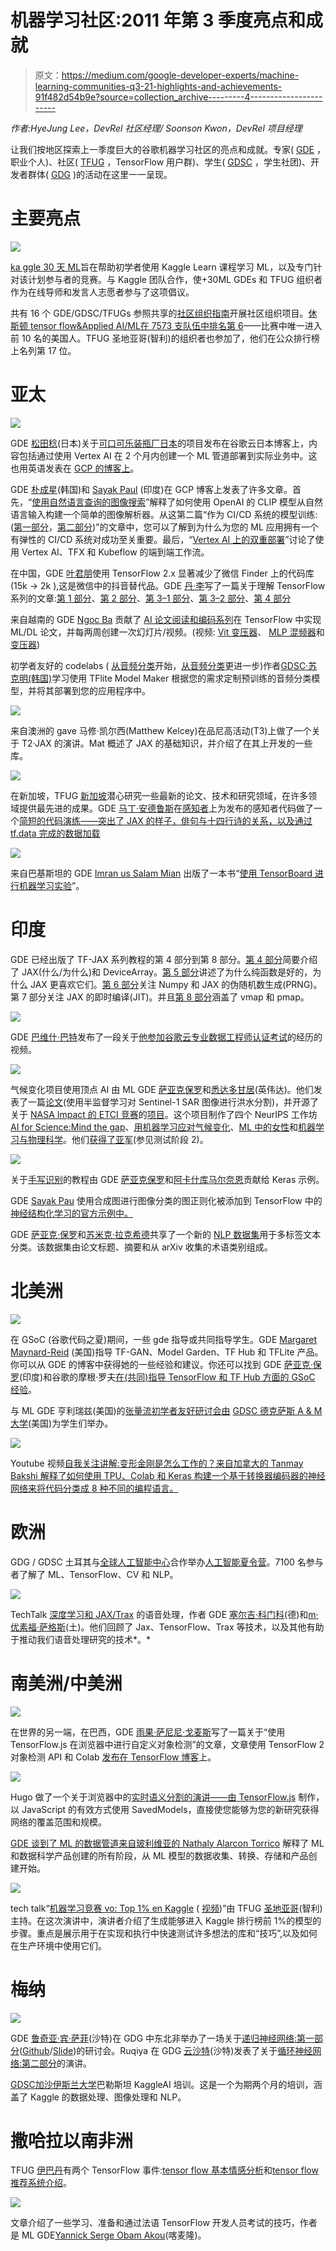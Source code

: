 # 机器学习社区:2011 年第 3 季度亮点和成就

> 原文：<https://medium.com/google-developer-experts/machine-learning-communities-q3-21-highlights-and-achievements-91f482d54b9e?source=collection_archive---------4----------------------->

*作者:HyeJung Lee，DevRel 社区经理/ Soonson Kwon，DevRel 项目经理*

让我们按地区探索上一季度巨大的谷歌机器学习社区的亮点和成就。专家( [GDE](https://developers.google.com/community/experts) ，职业个人)、社区( [TFUG](https://www.tensorflow.org/community/groups) ，TensorFlow 用户群)、学生( [GDSC](https://developers.google.com/community/gdsc/leads) ，学生社团)、开发者群体( [GDG](https://developers.google.com/community/gdg/organizers) )的活动在这里一一呈现。

# 主要亮点

![](img/38cc5ab63ae6e38d86067c92859e8155.png)

[ka ggle 30 天 ML](https://www.kaggle.com/thirty-days-of-ml)旨在帮助初学者使用 Kaggle Learn 课程学习 ML，以及专门针对该计划参与者的竞赛。与 Kaggle 团队合作，使+30ML GDEs 和 TFUG 组织者作为在线导师和发言人志愿者参与了这项倡议。

共有 16 个 GDE/GDSC/TFUGs 参照共享的[社区组织指南](https://docs.google.com/presentation/d/1cuDClGgxXBgFl9Y_g_ris5XhSVIbDKmAwQ7185qttxg/edit?resourcekey=0-bm_lSAGroM5Y2vAnj2AAhg#slide=id.p)开展社区组织项目。[休斯顿 tensor flow&Applied AI/ML](https://www.hccug.org/user-groups/houston-tensorflow-user-group)[在 7573 支队伍中排名第 6](https://www.linkedin.com/pulse/first-global-aiml-competition-placed-6th-out-7573-teams-moreign/)——比赛中唯一进入前 10 名的美国人。TFUG 圣地亚哥(智利)的组织者也参加了，他们在公众排行榜上名列第 17 位。

# 亚太

![](img/1fa3c534588f7466cfbdc2b4262a91d5.png)

GDE [松田稔](https://developers.google.com/community/experts/directory/profile/profile-minori-matsuda)(日本)关于[可口可乐装瓶厂日本](https://cloud.google.com/blog/ja/topics/customers/coca-cola-bottlers-japan)的项目发布在谷歌云日本博客上，内容包括通过使用 Vertex AI 在 2 个月内创建一个 ML 管道部署到实际业务中。这也用英语发表在 [GCP 的博客上](https://cloud.google.com/blog/topics/developers-practitioners/coca-cola-bottlers-japan-collects-insights-700000-vending-machines-vertex-ai)。

GDE [朴成星](https://developers.google.com/community/experts/directory/profile/profile-chansung-park)(韩国)和 [Sayak Paul](https://developers.google.com/community/experts/directory/profile/profile-sayak-paul) (印度)在 GCP 博客上发表了许多文章。首先，“[使用自然语言查询的图像搜索](https://cloud.google.com/blog/topics/developers-practitioners/image-search-natural-language-queries)”解释了如何使用 OpenAI 的 CLIP 模型从自然语言输入构建一个简单的图像解析器。从这第二篇“作为 CI/CD 系统的模型训练:([第一部分](https://cloud.google.com/blog/topics/developers-practitioners/model-training-cicd-system-part-i)，[第二部分](https://cloud.google.com/blog/topics/developers-practitioners/model-training-cicd-system-part-ii))”的文章中，您可以了解到为什么为您的 ML 应用拥有一个有弹性的 CI/CD 系统对成功至关重要。最后，“[Vertex AI 上的双重部署](https://cloud.google.com/blog/topics/developers-practitioners/dual-deployments-vertex-ai)”讨论了使用 Vertex AI、TFX 和 Kubeflow 的端到端工作流。

在中国，GDE [叶君朋](https://developers.google.com/community/experts/directory/profile/profile-junpeng-ye)使用 TensorFlow 2.x 显著减少了微信 Finder 上的代码库(15k → 2k ),这是微信中的抖音替代品。GDE [丹·李](https://developers.google.com/community/experts/directory/profile/profile-dan-lee)写了一篇关于理解 TensorFlow 系列的文章:[第 1 部分](/@Adline125/understanding-tensorflow-series-979e71cc5562)、[第 2 部分](/@Adline125/understanding-tensorflow-fcc431891d08)、[第 3–1 部分](/@Adline125/understanding-tensorflow-ce18f0e1bbbc)、[第 3–2 部分](/@Adline125/understanding-tensorflow-2c6496b71368)、[第 4 部分](/@Adline125/understanding-tensorflow-94bdea8e1fd9)

来自越南的 GDE [Ngoc Ba](https://developers.google.com/community/experts/directory/profile/profile-ngoc-ba) 贡献了 [AI 论文阅读和编码系列](https://protonx.ai/papers-videos-code/?playlist=09f4124&video=df36f79)在 TensorFlow 中实现 ML/DL 论文，并每两周创建一次幻灯片/视频。(视频: [Vit 变压器](https://www.youtube.com/watch?v=o487J_u4JGU)、 [MLP 混频器](https://www.youtube.com/watch?v=T1hGxK5IsIA&t=316s)和[变压器](https://www.youtube.com/watch?v=_Zt23FA31co&t=2428s))

初学者友好的 codelabs ( [从音频分类](https://developers.google.com/learn/pathways/get-started-audio-classification)开始，[从音频分类](https://developers.google.com/learn/pathways/going-further-audio-classification)更进一步)作者[GDSC·苏克明(韩国)](https://dsc.community.dev/events/details/developer-student-clubs-sookmyung-womens-university-presents-google-io-extended-get-started-with-audio-classification-go-further-with-audio-classification-codelab/)学习使用 TFlite Model Maker 根据您的需求定制预训练的音频分类模型，并将其部署到您的应用程序中。

![](img/6626fda3f15a93ff8452738ba5b0c10b.png)

来自澳洲的 gave 马修·凯尔西(Matthew Kelcey)在品尼高活动(T3)上做了一个关于 T2·JAX 的演讲。Mat 概述了 JAX 的基础知识，并介绍了在其上开发的一些库。

![](img/e1a6fca900210fffeb60a84b08a7a675.png)

在新加坡，TFUG [新加坡](https://www.meetup.com/Machine-Learning-Singapore/)潜心研究一些最新的论文、技术和研究领域，在许多领域提供最先进的成果。GDE [马丁·安德鲁斯](https://developers.google.com/community/experts/directory/profile/profile-martin-andrews)在[感知者](https://github.com/deepmind/deepmind-research/tree/master/perceiver)上为发布的感知者代码做了一个[简短的代码演练——突出了 JAX 的样子，俳句与十四行诗的关系，以及通过 tf.data 完成的数据加载](https://blog.mdda.net/ai/2021/08/26/presentation-at-mlsg)

![](img/1a0610f2172482cc57814fe018b2bab9.png)

来自巴基斯坦的 GDE [Imran us Salam Mian](https://developers.google.com/community/experts/directory/profile/profile-imran-us-salam-mian) 出版了一本书“[使用 TensorBoard 进行机器学习实验](https://www.packtpub.com/product/machine-learning-experimentation-with-tensorboard/9781801073967)”。

# 印度

GDE 已经出版了 TF-JAX 系列教程的第 4 部分到第 8 部分。[第 4 部分](https://www.kaggle.com/aakashnain/tf-jax-tutorials-part-4-jax-and-devicearray)简要介绍了 JAX(什么/为什么)和 DeviceArray。[第 5 部分](https://www.kaggle.com/aakashnain/tf-jax-tutorials-part-5-pure-functions-in-jax)讲述了为什么纯函数是好的，为什么 JAX 更喜欢它们。[第 6 部分](https://www.kaggle.com/aakashnain/tf-jax-tutorials-part-6-prng-in-jax)关注 Numpy 和 JAX 的伪随机数生成(PRNG)。第 7 部分关注 JAX 的即时编译(JIT)。并且[第 8 部分](https://www.kaggle.com/aakashnain/tf-jax-tutorials-part-8-vmap-pmap/)涵盖了 vmap 和 pmap。

![](img/0c9047ad7a3f8d41f5b808c6298eb450.png)

GDE [巴维什·巴特](https://developers.google.com/community/experts/directory/profile/profile-bhavesh-bhatt)发布了一段关于[他参加谷歌云专业数据工程师认证考试](https://www.youtube.com/watch?v=96kzG3ZqF6E&list=PLS2b7XO82fsdLs44UamFwUXAmG9F2qA8B&index=1)的经历的视频。

![](img/e1ebab4a0a264ca32b1cf56f34b325c8.png)

气候变化项目使用顶点 AI 由 ML GDE [萨亚克保罗](https://developers.google.com/community/experts/directory/profile/profile-sayak_paul)和[悉达多甘居](http://sidgan.github.io/siddhaganju)(英伟达)。他们发表了一篇[论文](http://arxiv.org/abs/2107.08369)(使用半监督学习对 Sentinel-1 SAR 图像进行洪水分割)，并开源了关于 [NASA Impact 的 ETCI 竞赛](https://nasa-impact.github.io/etci2021/)的[项目](https://git.io/JW3P8)。这个项目制作了四个 NeurIPS 工作坊[AI for Science:Mind the gap](https://ai4sciencecommunity.github.io/)、[用机器学习应对气候变化](https://www.climatechange.ai/events/neurips2021.html)、[ML 中的女性](https://wimlworkshop.org/)和[机器学习与物理科学](https://ml4physicalsciences.github.io/)。他们[获得了亚军](https://competitions.codalab.org/competitions/30440#results)(参见测试阶段 2)。

![](img/2566b34b299e55a05b9a52daf4e39dd1.png)

关于[手写识别](https://keras.io/examples/vision/handwriting_recognition/)的教程由 GDE [萨亚克保罗](https://developers.google.com/community/experts/directory/profile/profile-sayak_paul)和[阿卡什库马尔奈恩](https://developers.google.com/community/experts/directory/profile/profile-aakash-nain)贡献给 Keras 示例。

GDE [Sayak Pau](https://developers.google.com/community/experts/directory/profile/profile-sayak_paul) 使用合成图进行图像分类的图正则化被添加到 TensorFlow 中的[神经结构化学习的官方示例中。](https://github.com/tensorflow/neural-structured-learning/blob/master/neural_structured_learning/examples/notebooks/graph_keras_cnn_flowers.ipynb)

GDE [萨亚克·保罗](https://developers.google.com/community/experts/directory/profile/profile-sayak-paul)和[苏米克·拉克希德](https://github.com/soumik12345)共享了一个新的 [NLP 数据集](https://www.kaggle.com/spsayakpaul/arxiv-paper-abstracts)用于多标签文本分类。该数据集由论文标题、摘要和从 arXiv 收集的术语类别组成。

# 北美洲

![](img/ccef44e73d36da53df0ea6108214363a.png)

在 GSoC (谷歌代码之夏)期间，一些 gde 指导或共同指导学生。GDE [Margaret Maynard-Reid](https://developers.google.com/community/experts/directory/profile/profile-margaret-maynard-reid) (美国)指导 TF-GAN、Model Garden、TF Hub 和 TFLite 产品。你可以从 GDE 的博客中获得她的一些经验和建议。你还可以找到 GDE [萨亚克·保罗](https://developers.google.com/community/experts/directory/profile/profile-sayak-paul)(印度)和谷歌的摩根·罗夫[在(共同)指导 TensorFlow 和 TF Hub 方面的 GSoC 经验](https://blog.tensorflow.org/2021/09/tensorflow-hubs-experience-with-gsoc-2021.html)。

与 ML GDE 亨利瑞兹(美国)的[张量流初学者友好研讨会由](https://gdsc.community.dev/e/mywh3p/) [GDSC 德克萨斯 A & M 大学](https://gdsc.community.dev/texas-am-university/)(美国)为学生们举办。

![](img/b2414e7a22b275ff9ae6569ab502b988.png)

Youtube 视频[自我关注讲解:变形金刚是怎么工作的？来自加拿大的 Tanmay Bakshi 解释了如何使用 TPU、Colab 和 Keras 构建一个基于转换器编码器的神经网络来将代码分类成 8 种不同的编程语言。](https://www.youtube.com/watch?v=kO0XdAsY5YA)

# 欧洲

GDG / GDSC 土耳其与[全球人工智能中心](https://globalaihub.com/home/)合作举办[人工智能夏令营](https://globalaihub.com/global-ai-hub-and-google-developer-groups-turkey-joined-forces-for-ai/)。7100 名参与者了解了 ML、TensorFlow、CV 和 NLP。

![](img/9fcce2430b001bf04e093c6835f001a2.png)

TechTalk [深度学习和 JAX/Trax](https://youtu.be/00qwLpXXVmE) 的语音处理，作者 GDE [塞尔吉·科门科](https://developers.google.com/community/experts/directory/profile/profile-sergii-khomenko)(德)和[m·优素福·萨格斯](https://developers.google.com/community/experts/directory/profile/profile-m-yusuf-sarigoz)(土)。他们回顾了 Jax、TensorFlow、Trax 等技术，以及其他有助于推动我们语音处理研究的技术*。*

# 南美洲/中美洲

![](img/29b6e2c4ed52ca249eafd256ad597745.png)

在世界的另一端，在巴西，GDE [雨果·萨尼尼·戈麦斯](https://twitter.com/hugoznn)写了一篇关于“使用 TensorFlow.js 在浏览器中进行自定义对象检测”的文章，文章使用 TensorFlow 2 对象检测 API 和 Colab [发布在 TensorFlow 博客](https://blog.tensorflow.org/2021/01/custom-object-detection-in-browser.html)上。

![](img/ece3834aaadc79bfd5599ac9dfd40830.png)

Hugo 做了一个关于浏览器中的[实时语义分割的演讲——由 TensorFlow.js](https://www.youtube.com/watch?v=3XzQQlh_p1c&t=3s&ab_channel=TensorFlow) 制作，以 JavaScript 的有效方式使用 SavedModels，直接使您能够为您的新研究获得网络的覆盖范围和规模。

[GDE 谈到了 ML 的数据管道](https://itec-ucb.com/)[来自玻利维亚的 Nathaly Alarcon Torrico](https://developers.google.com/community/experts/directory/profile/profile-nathaly-alarcon-torrico) 解释了 ML 和数据科学产品创建的所有阶段，从 ML 模型的数据收集、转换、存储和产品创建开始。

![](img/9b847f711f71ad3ef0dd706fa403b73a.png)

tech talk“[机器学习竞赛 vo: Top 1% en Kaggle](https://www.meetup.com/TensorFlow-Santiago/events/280777560/) ( [视频](https://www.youtube.com/watch?v=0o72ndnTnCQ))”由 TFUG [圣地亚哥](https://www.meetup.com/es/TensorFlow-Santiago/)(智利)主持。在这次演讲中，演讲者介绍了生成能够进入 Kaggle 排行榜前 1%的模型的步骤。重点是展示用于在实现和执行中快速测试许多想法的库和“技巧”,以及如何在生产环境中使用它们。

# 梅纳

![](img/8d4828d2132abac613cfb0c48749e752.png)

GDE [鲁奇亚·宾·萨菲](https://developers.google.com/community/experts/directory/profile/profile-ruqiya-bin-safi)(沙特)在 GDG 中东北非举办了一场关于[递归神经网络:第一部分](https://youtu.be/x2pUbRrzQAU)([Github](https://github.com/Ruqyai/MENADD-DL)/[Slide](https://docs.google.com/presentation/d/e/2PACX-1vRCtK3KfsTe33dByBNklj7Eko0hKS4a8g_jbPCVb5e3mzc05W5VQxsEQvl3fhV1lyl2FcaBcgix21c4/pub?start=false&loop=false&delayms=3000&slide=id.gdb1cacfbfd_0_131))的研讨会。Ruqiya 在 GDG [云沙特](https://gdg.community.dev/gdg-cloud-saudi/)(沙特)发表了关于[循环神经网络:第二部分](https://gdg.community.dev/events/details/google-gdg-cloud-saudi-presents-menadd-recurrent-neural-networks-part-2-lshbk-lsby-lmtkrr-ljz-2/)的演讲。

[GDSC](https://dsc.community.dev/events/details/developer-student-clubs-islamic-university-of-gaza-presents-ai-training-deep-dive/)[加沙伊斯兰大学](https://gdsc.community.dev/islamic-university-of-gaza/)巴勒斯坦 KaggleAI 培训。这是一个为期两个月的培训，涵盖了 Kaggle 的数据处理、图像处理和 NLP。

# 撒哈拉以南非洲

TFUG [伊巴丹](https://www.meetup.com/TensorFlow-Ibadan/)有两个 TensorFlow 事件:[tensor flow 基本情感分析](https://www.meetup.com/TensorFlow-Ibadan/events/280461693/)和[tensor flow 推荐系统介绍](https://www.meetup.com/TensorFlow-Ibadan/events/280659010/)。

![](img/b4640533056f0aa84696765919b1526b.png)

文章介绍了一些学习、准备和通过法语 TensorFlow 开发人员考试的技巧，作者是 ML GDE[Yannick Serge Obam Akou](https://developers.google.com/community/experts/directory/profile/profile-yannick-serge-obam-akou)(喀麦隆)。